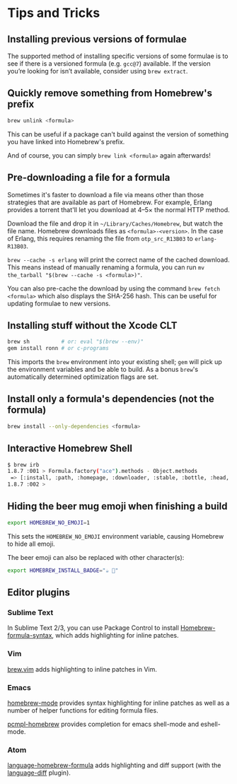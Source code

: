 # Tips and Tricks

## Installing previous versions of formulae

The supported method of installing specific versions of
some formulae is to see if there is a versioned formula (e.g. `gcc@7`) available. If the version you’re looking for isn’t available, consider using `brew extract`.

## Quickly remove something from Homebrew's prefix

```sh
brew unlink <formula>
```

This can be useful if a package can't build against the version of something you have linked into Homebrew's prefix.

And of course, you can simply `brew link <formula>` again afterwards!

## Pre-downloading a file for a formula
Sometimes it's faster to download a file via means other than those
strategies that are available as part of Homebrew. For example,
Erlang provides a torrent that'll let you download at 4–5× the normal
HTTP method.

Download the file and drop it in `~/Library/Caches/Homebrew`, but
watch the file name. Homebrew downloads files as `<formula>-<version>`.
In the case of Erlang, this requires renaming the file from `otp_src_R13B03` to
`erlang-R13B03`.

`brew --cache -s erlang` will print the correct name of the cached
download. This means instead of manually renaming a formula, you can
run `mv the_tarball "$(brew --cache -s <formula>)"`.

You can also pre-cache the download by using the command `brew fetch <formula>` which also displays the SHA-256 hash. This can be useful for updating formulae to new versions.

## Installing stuff without the Xcode CLT

```sh
brew sh          # or: eval "$(brew --env)"
gem install ronn # or c-programs
```

This imports the `brew` environment into your existing shell; `gem` will pick up the environment variables and be able to build. As a bonus `brew`'s automatically determined optimization flags are set.

## Install only a formula's dependencies (not the formula)

```sh
brew install --only-dependencies <formula>
```

## Interactive Homebrew Shell

```sh
$ brew irb
1.8.7 :001 > Formula.factory("ace").methods - Object.methods
 => [:install, :path, :homepage, :downloader, :stable, :bottle, :head, :active_spec, :buildpath, :ensure_specs_set, :url, :version, :specs, :mirrors, :installed?, :explicitly_requested?, :linked_keg, :installed_prefix, :prefix, :rack, :bin, :doc, :include, :info, :lib, :libexec, :man, :man1, :man2, :man3, :man4, :man5, :man6, :man7, :man8, :sbin, :share, :etc, :var, :plist_name, :plist_path, :download_strategy, :cached_download, :caveats, :options, :patches, :keg_only?, :fails_with?, :skip_clean?, :brew, :std_cmake_args, :deps, :external_deps, :recursive_deps, :system, :fetch, :verify_download_integrity, :fails_with_llvm, :fails_with_llvm?, :std_cmake_parameters, :mkdir, :mktemp]
1.8.7 :002 >
```

## Hiding the beer mug emoji when finishing a build

```sh
export HOMEBREW_NO_EMOJI=1
```

This sets the `HOMEBREW_NO_EMOJI` environment variable, causing Homebrew
to hide all emoji.

The beer emoji can also be replaced with other character(s):

```sh
export HOMEBREW_INSTALL_BADGE="☕️ 🐸"
```

## Editor plugins

### Sublime Text

In Sublime Text 2/3, you can use Package Control to install
[Homebrew-formula-syntax](https://github.com/samueljohn/Homebrew-formula-syntax),
which adds highlighting for inline patches.

### Vim
[brew.vim](https://github.com/xu-cheng/brew.vim) adds highlighting to
inline patches in Vim.

### Emacs
[homebrew-mode](https://github.com/dunn/homebrew-mode) provides syntax
highlighting for inline patches as well as a number of helper functions
for editing formula files.

[pcmpl-homebrew](https://github.com/hiddenlotus/pcmpl-homebrew) provides completion
for emacs shell-mode and eshell-mode.

### Atom
[language-homebrew-formula](https://atom.io/packages/language-homebrew-formula)
adds highlighting and diff support (with the
[language-diff](https://atom.io/packages/language-diff) plugin).
